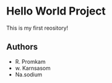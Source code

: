 # Hello World Project

This is my first reository!

## Authors
- R. Promkam
- w. Karnsasom
- Na.sodium
